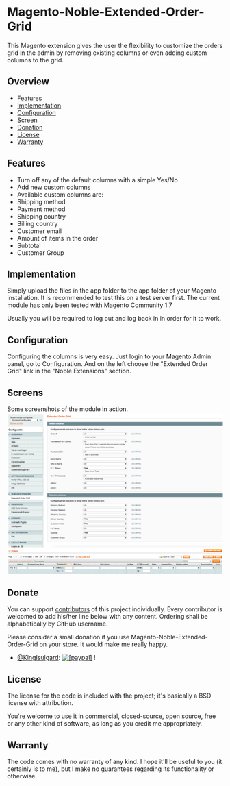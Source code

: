 # Magento-Noble-Extended-Order-Grid
This Magento extension gives the user the flexibility to customize the orders grid in the admin by removing existing columns or even adding custom columns to the grid.

## Overview
* [Features](#features)
* [Implementation](#implementation)
* [Configuration](#configuration)
* [Screen](#screens)
* [Donation](#donate)
* [License](#license)
* [Warranty](#warranty)

## Features
- Turn off any of the default columns with a simple Yes/No
- Add new custom columns
- Available custom columns are: 
- Shipping method
- Payment method
- Shipping country
- Billing country
- Customer email
- Amount of items in the order
- Subtotal
- Customer Group

## Implementation
Simply upload the files in the app folder to the app folder of your Magento installation. It is recommended to test this on a test server first. The current module has only been tested with Magento Community 1.7

Usually you will be required to log out and log back in in order for it to work.

## Configuration
Configuring the columns is very easy. Just login to your Magento Admin panel, go to Configuration. And on the left choose the "Extended Order Grid" link in the "Noble Extensions" section.

## Screens
Some screenshots of the module in action.
![Configuration](https://raw.githubusercontent.com/KingIsulgard/Magento-Noble-Extended-Order-Grid/master/configuration.png)
![Grid](https://raw.githubusercontent.com/KingIsulgard/Magento-Noble-Extended-Order-Grid/master/grid.png)

## Donate
You can support [contributors](https://github.com/KingIsulgard/Magento-Noble-Extended-Order-Grid/graphs/contributors) of this project individually. Every contributor is welcomed to add his/her line below with any content. Ordering shall be alphabetically by GitHub username.

Please consider a small donation if you use Magento-Noble-Extended-Order-Grid on your store. It would make me really happy.

* [@KingIsulgard](https://github.com/KingIsulgard): <a href="https://www.paypal.com/cgi-bin/webscr?cmd=_s-xclick&hosted_button_id=HQE64D8RQGPLC"><img src="https://www.paypalobjects.com/en_US/i/btn/btn_donate_LG.gif" alt="[paypal]" /></a> !

## License
The license for the code is included with the project; it's basically a BSD license with attribution.

You're welcome to use it in commercial, closed-source, open source, free or any other kind of software, as long as you credit me appropriately.

## Warranty
The code comes with no warranty of any kind. I hope it'll be useful to you (it certainly is to me), but I make no guarantees regarding its functionality or otherwise.
